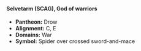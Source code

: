 #### Selvetarm (SCAG), God of warriors
- **Pantheon:** Drow
- **Alignment:** C, E
- **Domains:** War
- **Symbol:** Spider over crossed sword-and-mace